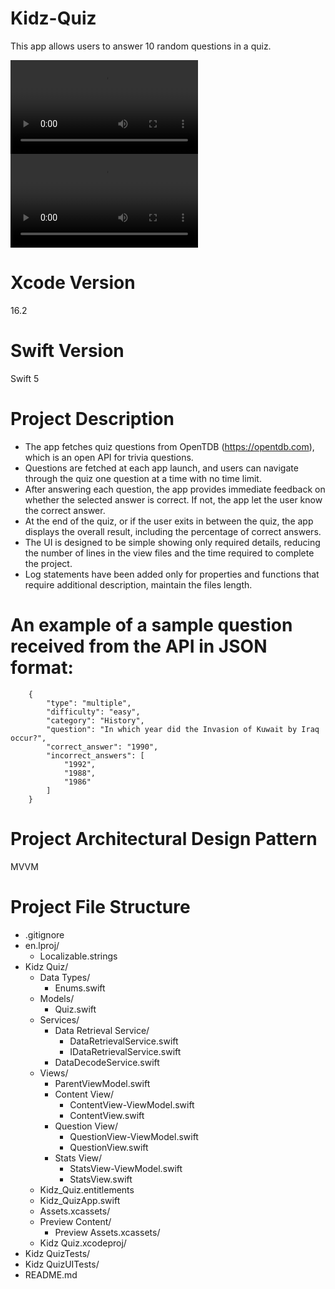 # Kidz-Quiz
This app allows users to answer 10 random questions in a quiz.

![](https://github.com/chinthaka01/Kidz-Quiz/blob/main/Screen%20Record%20-%20Starting%20and%20Exiting%20in%20the%20midway.mp4)
![](https://github.com/chinthaka01/Kidz-Quiz/blob/main/Screen%20Record%20-%20End%20of%20the%20Quiz.mp4)

# Xcode Version
16.2

# Swift Version
Swift 5

# Project Description

- The app fetches quiz questions from OpenTDB (https://opentdb.com), which is an open API for trivia questions. 
- Questions are fetched at each app launch, and users can navigate through the quiz one question at a time with no time limit. 
- After answering each question, the app provides immediate feedback on whether the selected answer is correct. If not, the app let the user know the correct answer.
- At the end of the quiz, or if the user exits in between the quiz, the app displays the overall result, including the percentage of correct answers.
- The UI is designed to be simple showing only required details, reducing the number of lines in the view files and the time required to complete the project.
- Log statements have been added only for properties and functions that require additional description, maintain the files length.

# An example of a sample question received from the API in JSON format:

        {
            "type": "multiple",
            "difficulty": "easy",
            "category": "History",
            "question": "In which year did the Invasion of Kuwait by Iraq occur?",
            "correct_answer": "1990",
            "incorrect_answers": [
                "1992",
                "1988",
                "1986"
            ]
        }

# Project Architectural Design Pattern
MVVM

# Project File Structure

- .gitignore
- en.lproj/
  - Localizable.strings
- Kidz Quiz/
  - Data Types/
    - Enums.swift
  - Models/
    - Quiz.swift
  - Services/
    - Data Retrieval Service/
      - DataRetrievalService.swift
      - IDataRetrievalService.swift
    - DataDecodeService.swift
  - Views/
    - ParentViewModel.swift
    - Content View/
      - ContentView-ViewModel.swift
      - ContentView.swift
    - Question View/
      - QuestionView-ViewModel.swift
      - QuestionView.swift
    - Stats View/
      - StatsView-ViewModel.swift
      - StatsView.swift
  - Kidz_Quiz.entitlements
  - Kidz_QuizApp.swift
  - Assets.xcassets/
  - Preview Content/
    - Preview Assets.xcassets/
  - Kidz Quiz.xcodeproj/
- Kidz QuizTests/
- Kidz QuizUITests/
- README.md

